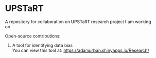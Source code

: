 # UPSTaRT
A repository for collaboration on UPSTaRT research project I am working on.

Open-source contributions:

1. A tool for identifying data bias  
You can view this tool at: https://adamurban.shinyapps.io/Research/
